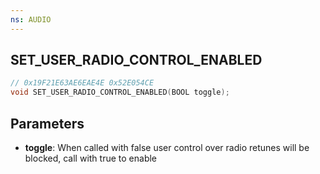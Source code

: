 ```yaml
---
ns: AUDIO
---
```

## SET_USER_RADIO_CONTROL_ENABLED

```c
// 0x19F21E63AE6EAE4E 0x52E054CE
void SET_USER_RADIO_CONTROL_ENABLED(BOOL toggle);
```


## Parameters
* **toggle**: When called with false user control over radio retunes will be blocked, call with true to enable

